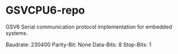 # GSVCPU6-repo
GSV6 Serial communication protocol implementation for embedded systems.

Baudrate: 230400 Parity-Bit: None Data-Bits: 8 Stop-Bits: 1
  
